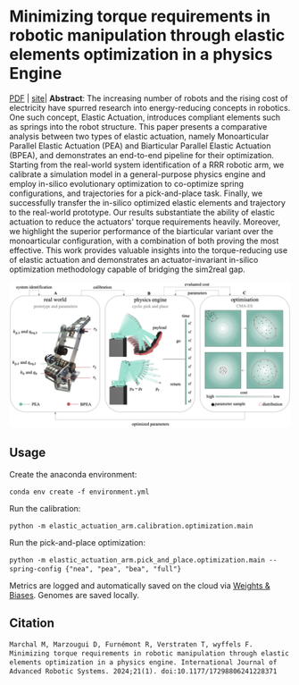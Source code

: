 # Minimizing torque requirements in robotic manipulation through elastic elements optimization in a physics Engine

[PDF]() | [site](https://sites.google.com/view/elastic-actuation/main)| **Abstract**:  The increasing number of robots and the rising cost of electricity have spurred research into energy-reducing concepts in robotics. One such concept, Elastic Actuation, introduces compliant elements such as springs into the robot structure. This paper presents a comparative analysis between two types of elastic actuation, namely Monoarticular Parallel Elastic Actuation (PEA) and Biarticular Parallel Elastic Actuation (BPEA), and demonstrates an end-to-end pipeline for their optimization. Starting from the real-world system identification of a RRR robotic arm, we calibrate a simulation model in a general-purpose physics engine and employ in-silico evolutionary optimization to co-optimize spring configurations, and trajectories for a pick-and-place task. Finally, we successfully transfer the in-silico optimized elastic elements and trajectory to the real-world prototype. Our results substantiate the ability of elastic actuation to reduce the actuators' torque requirements heavily. Moreover, we highlight the superior performance of the biarticular variant over the monoarticular configuration, with a combination of both proving the most effective. This work provides valuable insights into the torque-reducing use of elastic actuation and demonstrates an actuator-invariant in-silico optimization methodology capable of bridging the sim2real gap.

![overview figure](https://raw.githubusercontent.com/Co-Evolve/elastic-actuation-arm/main/assets/overview.png?token=GHSAT0AAAAAAB5IJXFCEFCDQ6T5KAL7UBCIY77EPTA)


## Usage

Create the anaconda environment:

```shell
conda env create -f environment.yml
```

Run the calibration:

```shell
python -m elastic_actuation_arm.calibration.optimization.main 
```

Run the pick-and-place optimization:

```shell
python -m elastic_actuation_arm.pick_and_place.optimization.main --spring-config {"nea", "pea", "bea", "full"}
```

Metrics are logged and automatically saved on the cloud via [Weights & Biases](https://wandb.ai/site). Genomes are saved locally.

## Citation

```
Marchal M, Marzougui D, Furnémont R, Verstraten T, wyffels F. Minimizing torque requirements in robotic manipulation through elastic elements optimization in a physics engine. International Journal of Advanced Robotic Systems. 2024;21(1). doi:10.1177/17298806241228371
```
